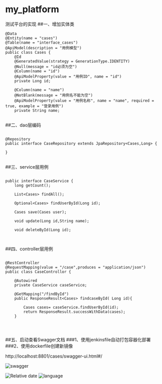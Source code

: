# my_platform
测试平台的实现
##一、增加实体类

```$xslt
@Data
@Entity(name = "cases")
@Table(name = "interface_cases")
@ApiModel(description = "用例模型")
public class Cases {
    @Id
    @GeneratedValue(strategy = GenerationType.IDENTITY)
    @Null(message = "id必须为空")
    @Column(name = "id")
    @ApiModelProperty(value = "用例ID", name = "id")
    private Long id;

    @Column(name = "name")
    @NotBlank(message = "用例名不能为空")
    @ApiModelProperty(value = "用例名称", name = "name", required = true, example = "登录用例")
    private String name;
 
```

##二、dao层编码
 ```$xslt
      
 @Repository
 public interface CaseRepository extends JpaRepository<Cases,Long> {

 }
     
 ```
  
##三、service层用例

```$xslt

public interface CaseService {
    long getCount();

    List<Cases> findAll();

    Optional<Cases> findUserById(Long id);

    Cases save(Cases user);

    void update(Long id,String name);

    void deleteById(Long id);

    
```

##四、controller层用例

```$xslt

@RestController
@RequestMapping(value = "/case",produces = "application/json")
public class CaseControllor {

    @Autowired
    private CaseService caseService;

    @GetMapping("/findById")
    public ResponseResult<Cases> findcaseById( Long id){

        Cases cases= caseService.findUserById(id);
        return ResponseResult.successWithData(cases);
    }


    
```


##五、启动查看Swagger文档
###1、使用jenkinsfile自动打包容器化部署
###2、使用dockerfile创建新镜像

http://localhost:8801/cases/swagger-ui.html#/

![swagger](https://github.com/little-success/auto_test_platform/blob/master/document/img/swagger.jpg)



![Relative date](https://img.shields.io/date/1589909993)
![language](https://img.shields.io/badge/language-java-green.svg)
